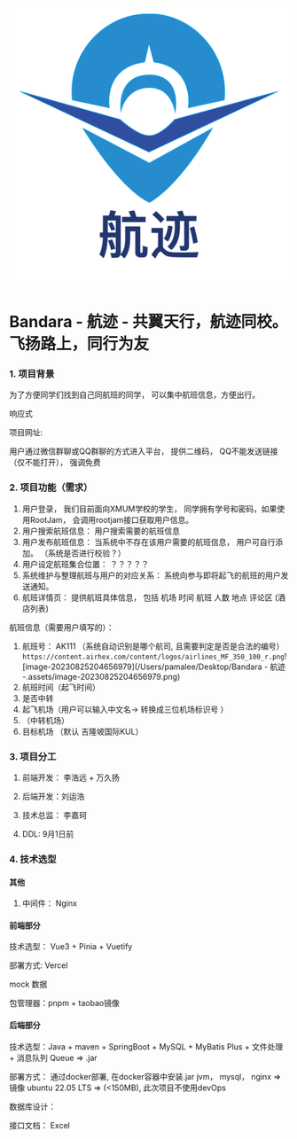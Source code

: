 ![Alt text](img/Logo-text.png) 
# Bandara - 航迹 - 共翼天行，航迹同校。飞扬路上，同行为友



### 1. 项目背景

为了方便同学们找到自己同航班的同学， 可以集中航班信息，方便出行。	

 响应式

项目网址: 

用户通过微信群聊或QQ群聊的方式进入平台， 提供二维码， QQ不能发送链接（仅不能打开）， 强调免费

### 2. 项目功能（需求）

1. 用户登录， 我们目前面向XMUM学校的学生， 同学拥有学号和密码，如果使用RootJam， 会调用rootjam接口获取用户信息。
2. 用户搜索航班信息： 用户搜索需要的航班信息
3. 用户发布航班信息： 当系统中不存在该用户需要的航班信息， 用户可自行添加。 （系统是否进行校验？）
4. 用户设定航班集合位置： ？？？？？
5. 系统维护与整理航班与用户的对应关系： 系统向参与即将起飞的航班的用户发送通知。
6. 航班详情页： 提供航班具体信息， 包括 机场 时间 航班 人数 地点 评论区 (酒店列表)



航班信息（需要用户填写的）：

1. 航班号： AK111 （系统自动识别是哪个航司, 且需要判定是否是合法的编号）`https://content.airhex.com/content/logos/airlines_MF_350_100_r.png`![image-20230825204656979](/Users/pamalee/Desktop/Bandara - 航迹 -.assets/image-20230825204656979.png)
2. 航班时间（起飞时间）
3. 是否中转
4. 起飞机场（用户可以输入中文名-> 转换成三位机场标识号 ）
5. （中转机场）
6. 目标机场 （默认 吉隆坡国际KUL）



### 3. 项目分工

1. 前端开发： 李浩远 + 万久扬
2. 后端开发：刘运浩

3. 技术总监： 李嘉珂
4. DDL: 9月1日前



### 4. 技术选型

#### 其他

1. 中间件： Nginx

#### 前端部分

技术选型： Vue3 + Pinia + Vuetify

部署方式: Vercel

mock 数据

包管理器：pnpm + taobao镜像

####  后端部分

技术选型：Java + maven + SpringBoot + MySQL + MyBatis Plus + 文件处理 + 消息队列 Queue => .jar 

部署方式： 通过docker部署,  在docker容器中安装.jar jvm， mysql， nginx => 镜像 ubuntu 22.05 LTS => (<150MB), 此次项目不使用devOps

数据库设计：

接口文档： Excel
